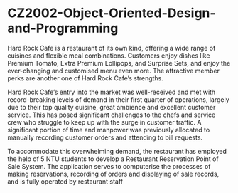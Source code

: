 # CZ2002-Object-Oriented-Design-and-Programming

Hard Rock Cafe is a restaurant of its own kind, offering a wide range of cuisines and flexible 
meal combinations. Customers enjoy dishes like Premium Tomato, Extra Premium Lollipops, 
and Surprise Sets, and enjoy the ever-changing and customised menu even more. The attractive 
member perks are another one of Hard Rock Cafe’s strengths. 

Hard Rock Cafe’s entry into the market was well-received and met with record-breaking levels 
of demand in their first quarter of operations, largely due to their top quality cuisine, great 
ambience and excellent customer service. This has posed significant challenges to the chefs and 
service crew who struggle to keep up with the surge in customer traffic. A significant portion of 
time and manpower was previously allocated to manually recording customer orders and 
attending to bill requests.

To accommodate this overwhelming demand, the restaurant has employed the help of 5 NTU 
students to develop a Restaurant Reservation Point of Sale System. The application serves to 
computerise the processes of making reservations, recording of orders and displaying of sale 
records, and is fully operated by restaurant staff

